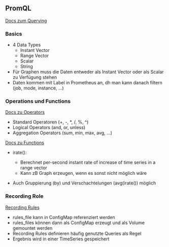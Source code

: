 ## PromQL

[Docs zum Querying](https://prometheus.io/docs/prometheus/latest/querying/basics/)

### Basics

- 4 Data Types
  - Instant Vector
  - Range Vector
  - Scalar
  - String
- Für Graphen muss die Daten entweder als Instant Vector oder als Scalar zu Verfügung stehen
- Daten kommen mit Label in Prometheus an, dh man kann danach filtern (job, mode, instance, ...)

### Operations und Functions

[Docs zu Operators](https://prometheus.io/docs/prometheus/latest/querying/operators/)

- Standard Operatoren (+, -, *, /, %, ^)
- Logical Operators (and, or, unless)
- Aggregation Operators (sum, min, max, avg, ...)

[Docs zu Functions](https://prometheus.io/docs/prometheus/latest/querying/functions/)

- irate(): 
  - Berechnet per-second instant rate of increase of time series in a range vector
  - Kann zB Graph erzeugen, wenn es sonst nicht möglich wäre

- Auch Gruppierung (by) und Verschachtelungen (avg(irate()) möglich

### Recording Role

[Recording Rules](https://prometheus.io/docs/prometheus/latest/configuration/recording_rules/)

- rules_file kann in ConfigMap referenziert werden
- rules_files können dann als ConfigMap erzeugt und als Volume gemountet werden
- Recording Rules definieren häufig genutzte Queries als Regel
- Ergebnis wird in einer TimeSeries gespeichert
